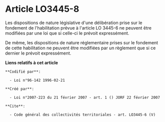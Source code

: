 # Article LO3445-8

Les dispositions de nature législative d'une délibération prise sur le fondement de l'habilitation prévue à l'article LO
3445-6 ne peuvent être modifiées par une loi que si celle-ci le prévoit expressément. 

De même, les dispositions de nature réglementaire prises sur le fondement de cette habilitation ne peuvent être modifiées par
un règlement que si ce dernier le prévoit expressément.

**Liens relatifs à cet article**

	**Codifié par**:

	  - Loi n°96-142 1996-02-21

	**Créé par**:

	  - Loi n°2007-223 du 21 février 2007 - art. 1 () JORF 22 février 2007

	**Cite**:

	  - Code général des collectivités territoriales - art. LO3445-6 (V)
